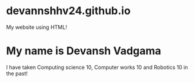 # devannshhv24.github.io
<!DOCTYPE html>
<html>
  <head>
    <p>My website using HTML!</p>
  </head>
  <body>
    <h1>My name is Devansh Vadgama</h1>
    <p> I have taken Computing science 10, Computer works 10 and Robotics 10 in the past!</p>
  </body>
</html>
